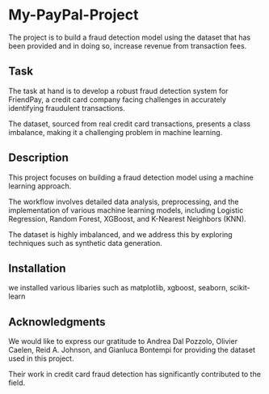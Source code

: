 # My-PayPal-Project

The project is to build a fraud detection model using the dataset that has been provided and in doing so, increase revenue from transaction fees.

## Task

The task at hand is to develop a robust fraud detection system for FriendPay, a credit card company facing challenges in accurately identifying fraudulent transactions. 

The dataset, sourced from real credit card transactions, presents a class imbalance, making it a challenging problem in machine learning.

## Description

This project focuses on building a fraud detection model using a machine learning approach. 

The workflow involves detailed data analysis, preprocessing, and the implementation of various machine learning models, including Logistic Regression, Random Forest, XGBoost, and K-Nearest Neighbors (KNN). 

The dataset is highly imbalanced, and we address this by exploring techniques such as synthetic data generation.

## Installation

we installed various libaries such as matplotlib, xgboost, seaborn, scikit-learn


## Acknowledgments

We would like to express our gratitude to Andrea Dal Pozzolo, Olivier Caelen, Reid A. Johnson, and Gianluca Bontempi for providing the dataset used in this project. 

Their work in credit card fraud detection has significantly contributed to the field. 
